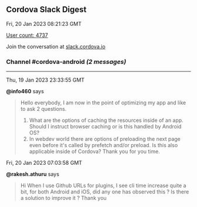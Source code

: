 ## Cordova Slack Digest
Fri, 20 Jan 2023 08:21:23 GMT

[User count: 4737](https://cordova.slack.com/)


Join the conversation at [slack.cordova.io](http://slack.cordova.io/)

### __Channel #cordova-android__ _(2 messages)_
---

Thu, 19 Jan 2023 23:33:55 GMT

__@info460__ says 
> Hello everybody, I am now in the point of optimizing my app and like to ask 2 questions.
> 1. What are the options of caching the resources inside of an app. Should I instruct browser caching or is this handled by Android OS?
> 2. In webdev world there are options of preloading the next page even before it's called by prefetch and/or preload. Is this also applicable inside of Cordova?
> Thank you for you time.
> 

Fri, 20 Jan 2023 07:03:58 GMT

__@rakesh.athuru__ says 
> Hi
> When I use Github URLs for plugins, I see cli time increase quite a bit, for both Android and iOS, did any one has observed this ?
> Is there a solution to improve it ?
> Thank you
> 
